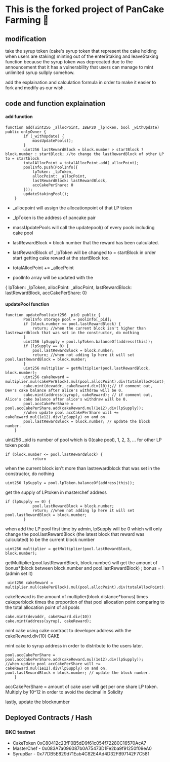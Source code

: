 # This is the forked project of PanCake Farming 🍴

## modification

  take the syrup token (cake's syrup token that represent the cake holding when users are staking) minting out of the enterStaking and leaveStaking function because the syrup token was deprecated due to the announcement that it has a vulnerability that users can manage to mint unlimited syrup sullply somehow.
  
  add the explaination and calculation formula in order to make it easier to fork and modify as our wish.
  
## code and function explaination

  #### add function

    function add(uint256 _allocPoint, IBEP20 _lpToken, bool _withUpdate) public onlyOwner {
            if (_withUpdate) {
                massUpdatePools();
            }
            uint256 lastRewardBlock = block.number > startBlock ? block.number : startBlock; //to change the lastRewardBlock of other LP to = startblock
            totalAllocPoint = totalAllocPoint.add(_allocPoint); 
            poolInfo.push(PoolInfo({
                lpToken: _lpToken,
                allocPoint: _allocPoint,
                lastRewardBlock: lastRewardBlock,
                accCakePerShare: 0
            }));
            updateStakingPool();
        }
    
    
  - _allocpoint will assign the allocationpoint of that LP token

  - _lpToken is the address of pancake pair

  - massUpdatePools will call the updatepool() of every pools including cake pool

  - lastRewardBlock = block number that the reward has been calculated.

  - lastRewardBlock of _lpToken will be changed to = startBlock in order start getting cake reward at the startBlock too.

  - totalAllocPoint += _allocPoint 

  - poolInfo array will be updated with the 

  {           lpToken: _lpToken,
              allocPoint: _allocPoint,
              lastRewardBlock: lastRewardBlock,
              accCakePerShare: 0}

  #### updatePool function
  
    function updatePool(uint256 _pid) public {
            PoolInfo storage pool = poolInfo[_pid];
            if (block.number <= pool.lastRewardBlock) {
                return; //when the current block isn't higher than lastrewardblock that was set in the constructor, do nothing
            }
            uint256 lpSupply = pool.lpToken.balanceOf(address(this));
            if (lpSupply == 0) {
                pool.lastRewardBlock = block.number; 
                return; //when not adding lp here it will set pool.lastRewardBlock = block.number; 
            }
            uint256 multiplier = getMultiplier(pool.lastRewardBlock, block.number);
            uint256 cakeReward = multiplier.mul(cakePerBlock).mul(pool.allocPoint).div(totalAllocPoint);
            cake.mint(devaddr, cakeReward.div(10));// if comment out, Dev's cake balance after alice's withdraw will be 0.
            cake.mint(address(syrup), cakeReward); // if comment out, Alice's cake balance after alice's withdraw will be 0.
            pool.accCakePerShare = pool.accCakePerShare.add(cakeReward.mul(1e12).div(lpSupply)); 
            //when update pool accCakePerShare will += cakeReward.mul(1e12).div(lpSupply) on and on.
            pool.lastRewardBlock = block.number; // update the block number.
        }
  

   uint256 _pid is number of pool which is 0(cake pool), 1, 2, 3, ... for other LP token pools

    
    if (block.number <= pool.lastRewardBlock) {
                return 
   

   when the current block isn't more than lastrewardblock that was set in the constructor, do nothing

    
    uint256 lpSupply = pool.lpToken.balanceOf(address(this));
    
   get the supply of LPtoken in masterchef address

    
    if (lpSupply == 0) {
                pool.lastRewardBlock = block.number; 
                return; //when not adding lp here it will set pool.lastRewardBlock = block.number; 
            }
    
   when add the LP pool first time by admin, lpSupply will be 0 which will only change the pool.lastRewardBlock (the latest block that reward was calculated) to be the current block number

    
    uint256 multiplier = getMultiplier(pool.lastRewardBlock, block.number);
    
   getMultiplier(pool.lastRewardBlock, block.number) will get the amount of bonus*(block between block.number and pool.lastRewardBlock) ; bonus = 1 (admin set it)

    
     uint256 cakeReward = multiplier.mul(cakePerBlock).mul(pool.allocPoint).div(totalAllocPoint);

   cakeReward is the amount of multiplier(block distance*bonus) times cakeperblock times the proportion of that pool allocation point comparing to the total  allocation point of all pools

    
    cake.mint(devaddr, cakeReward.div(10))
    cake.mint(address(syrup), cakeReward);
    
   mint cake using cake contract to developer address with the cakeReward.div(10) CAKE

   mint cake to syrup address in order to distribute to the users later.

    
    pool.accCakePerShare = pool.accCakePerShare.add(cakeReward.mul(1e12).div(lpSupply)); 
    //when update pool accCakePerShare will += cakeReward.mul(1e12).div(lpSupply) on and on.
    pool.lastRewardBlock = block.number; // update the block number.
        }

   accCakePerShare = amount of cake user will get per one share LP token. Multiply by 10^12 in order to avoid the decimal in Solidity

   lastly, update the blocknumber
  
## Deployed Contracts / Hash

### BKC testnet

- CakeToken 0xC80412c23fF0B5dD9f61c054f72280C16570AcA7
- MasterChef - 0x083A7a096087b0A75473D1Fe2ba9f91250f09eA0
- SyrupBar - 0x77DB5E829d71Eab4C82E4Ad4D32FB97142F7C581

